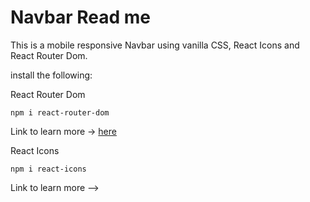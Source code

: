 # Navbar Read me

This is a mobile responsive Navbar using vanilla CSS, React Icons and React Router Dom.

install the following:

React Router Dom

`npm i react-router-dom`

Link to learn more -> <a href="https://www.npmjs.com/package/react-router-dom">here</a>

React Icons

`npm i react-icons`

Link to learn more -->
